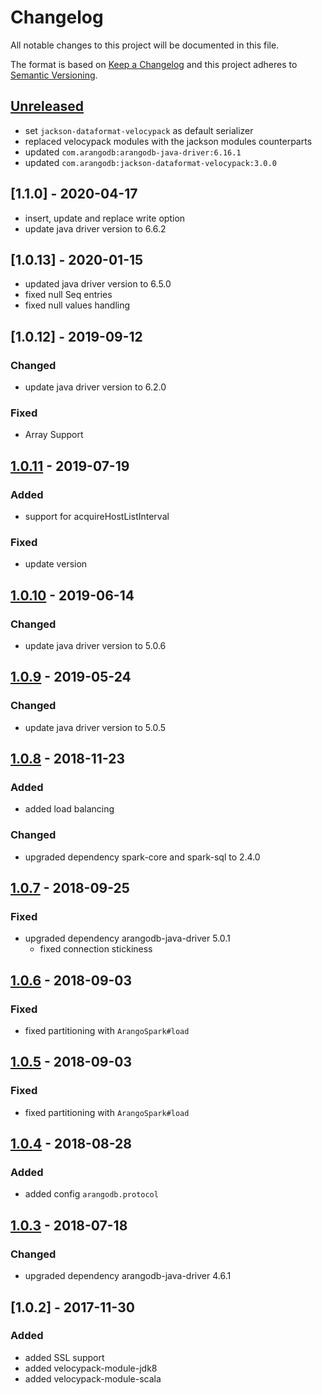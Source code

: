 # Changelog

All notable changes to this project will be documented in this file.

The format is based on [Keep a Changelog](http://keepachangelog.com/en/1.0.0/) and this project adheres to [Semantic Versioning](http://semver.org/spec/v2.0.0.html).

## [Unreleased]

- set `jackson-dataformat-velocypack` as default serializer
- replaced velocypack modules with the jackson modules counterparts
- updated `com.arangodb:arangodb-java-driver:6.16.1`
- updated `com.arangodb:jackson-dataformat-velocypack:3.0.0`

## [1.1.0] - 2020-04-17

- insert, update and replace write option
- update java driver version to 6.6.2

## [1.0.13] - 2020-01-15

- updated java driver version to 6.5.0
- fixed null Seq entries
- fixed null values handling

## [1.0.12] - 2019-09-12

### Changed
- update java driver version to 6.2.0

### Fixed
- Array Support

## [1.0.11] - 2019-07-19

### Added
 - support for acquireHostListInterval

### Fixed
- update version

## [1.0.10] - 2019-06-14

### Changed
- update java driver version to 5.0.6

## [1.0.9] - 2019-05-24

### Changed
- update java driver version to 5.0.5


## [1.0.8] - 2018-11-23

### Added
- added load balancing

### Changed
- upgraded dependency spark-core and spark-sql to 2.4.0

## [1.0.7] - 2018-09-25

### Fixed

- upgraded dependency arangodb-java-driver 5.0.1
  - fixed connection stickiness

## [1.0.6] - 2018-09-03

### Fixed

- fixed partitioning with `ArangoSpark#load`

## [1.0.5] - 2018-09-03

### Fixed

- fixed partitioning with `ArangoSpark#load`

## [1.0.4] - 2018-08-28

### Added

- added config `arangodb.protocol`

## [1.0.3] - 2018-07-18

### Changed

- upgraded dependency arangodb-java-driver 4.6.1

## [1.0.2] - 2017-11-30

### Added

- added SSL support
- added velocypack-module-jdk8
- added velocypack-module-scala

[unreleased]: https://github.com/arangodb/arangodb-spark-connector/compare/1.0.11...HEAD
[1.0.11]: https://github.com/arangodb/arangodb-spark-connector/compare/1.0.10...1.0.11
[1.0.10]: https://github.com/arangodb/arangodb-spark-connector/compare/1.0.9...1.0.10
[1.0.9]: https://github.com/arangodb/arangodb-spark-connector/compare/1.0.8...1.0.9
[1.0.8]: https://github.com/arangodb/arangodb-spark-connector/compare/1.0.7...1.0.8
[1.0.7]: https://github.com/arangodb/arangodb-spark-connector/compare/1.0.6...1.0.7
[1.0.6]: https://github.com/arangodb/arangodb-spark-connector/compare/1.0.5...1.0.6
[1.0.5]: https://github.com/arangodb/arangodb-spark-connector/compare/1.0.4...1.0.5
[1.0.4]: https://github.com/arangodb/arangodb-spark-connector/compare/1.0.3...1.0.4
[1.0.3]: https://github.com/arangodb/arangodb-spark-connector/compare/1.0.2...1.0.3
